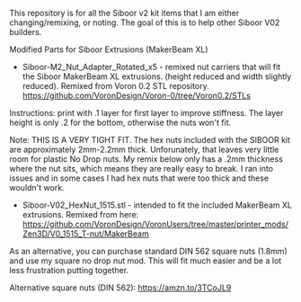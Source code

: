 This repository is for all the Siboor v2 kit items that I am either changing/remixing, or noting. The goal of this is to help other Siboor V02 builders.

Modified Parts for Siboor Extrusions (MakerBeam XL)

* Siboor-M2_Nut_Adapter_Rotated_x5 - remixed nut carriers that will fit the Siboor MakerBeam XL extrusions. (height reduced and width slightly reduced). 
Remixed from Voron 0.2 STL repository.
https://github.com/VoronDesign/Voron-0/tree/Voron0.2/STLs

Instructions: print with .1 layer for first layer to improve stiffness. The layer height is only .2 for the bottom, otherwise the nuts won't fit.

Note: THIS IS A VERY TIGHT FIT. The hex nuts included with the SIBOOR kit are approximately 2mm-2.2mm thick. Unforunately, that leaves very little room for plastic No Drop nuts. My remix below only has a .2mm thickness where the nut sits, which means they are really easy to break. I ran into issues and in some cases I had hex nuts that were too thick and these wouldn't work. 

* Siboor-V02_HexNut_1515.stl - intended to fit the included MakerBeam XL extrusions. 
Remixed from here: https://github.com/VoronDesign/VoronUsers/tree/master/printer_mods/Zen3D/V0_1515_T-nut/MakerBeam

As an alternative, you can purchase standard DIN 562 square nuts (1.8mm) and use my square no drop nut mod. This will fit much easier and be a lot less frustration putting together. 

Alternative square nuts (DIN 562):
https://amzn.to/3TCoJL9

